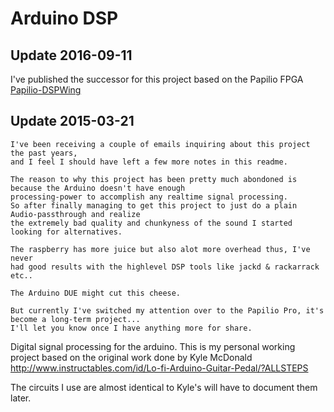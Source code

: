 Arduino DSP
===========
## Update 2016-09-11

I've published the successor for this project based on the Papilio FPGA
[Papilio-DSPWing](https://github.com/telamon/papilio-dspwing)

## Update 2015-03-21

    I've been receiving a couple of emails inquiring about this project the past years,
    and I feel I should have left a few more notes in this readme.
    
    The reason to why this project has been pretty much abondoned is because the Arduino doesn't have enough
    processing-power to accomplish any realtime signal processing. 
    So after finally managing to get this project to just do a plain Audio-passthrough and realize
    the extremely bad quality and chunkyness of the sound I started looking for alternatives.
    
    The raspberry has more juice but also alot more overhead thus, I've never
    had good results with the highlevel DSP tools like jackd & rackarrack etc..
    
    The Arduino DUE might cut this cheese.
    
    But currently I've switched my attention over to the Papilio Pro, it's become a long-term project...
    I'll let you know once I have anything more for share.


Digital signal processing for the arduino.
This is my personal working project based on the original
work done by Kyle McDonald
http://www.instructables.com/id/Lo-fi-Arduino-Guitar-Pedal/?ALLSTEPS

The circuits I use are almost identical to Kyle's will have to document
them later.


